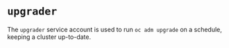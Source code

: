 # `upgrader`

The `upgrader` service account is used to run `oc adm upgrade` on a schedule, keeping a cluster up-to-date.